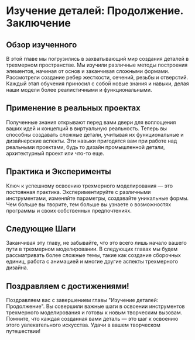 # Изучение деталей: Продолжение. Заключение

## Обзор изученного

В этой главе мы погрузились в захватывающий мир создания деталей в трехмерном пространстве. Мы изучили различные методы построения элементов, начиная от основ и заканчивая сложными формами. Рассмотрели создание ребер жесткости, сечений, резьбы и отверстий. Каждый этап обучения приносил с собой новые знания и навыки, делая наши модели более реалистичными и функциональными.

## Применение в реальных проектах

Полученные знания открывают перед вами двери для воплощения ваших идей и концепций в виртуальную реальность. Теперь вы способны создавать сложные детали, учитывая их функциональные и дизайнерские аспекты. Эти навыки пригодятся вам при работе над реальными проектами, будь то дизайн промышленной детали, архитектурный проект или что-то еще.

## Практика и Эксперименты

Ключ к успешному освоению трехмерного моделирования — это постоянная практика. Экспериментируйте с различными инструментами, изменяйте параметры, создавайте уникальные формы. Чем больше вы творите, тем больше вы узнаете о возможностях программы и своих собственных предпочтениях.

## Следующие Шаги

Заканчивая эту главу, не забывайте, что это всего лишь начало вашего пути в трехмерном моделировании. В следующих главах мы будем рассматривать более сложные темы, такие как создание сборочных единиц, работа с анимацией и многие другие аспекты трехмерного дизайна.

## Поздравляем с достижениями!

Поздравляем вас с завершением главы "Изучение деталей: Продолжение". Вы совершили важные шаги в освоении инструментов трехмерного моделирования и готовы к новым творческим вызовам. Помните, что каждая созданная вами деталь — это шаг к освоению этого увлекательного искусства. Удачи в вашем творческом путешествии!